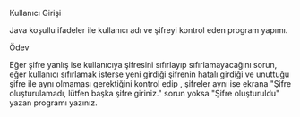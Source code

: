 Kullanıcı Girişi

Java koşullu ifadeler ile kullanıcı adı ve şifreyi kontrol eden program yapımı.

Ödev

Eğer şifre yanlış ise kullanıcıya şifresini sıfırlayıp sıfırlamayacağını sorun, 
eğer kullanıcı sıfırlamak isterse yeni girdiği şifrenin hatalı girdiği ve unuttuğu şifre ile aynı olmaması gerektiğini kontrol edip , 
şifreler aynı ise ekrana "Şifre oluşturulamadı, lütfen başka şifre giriniz." sorun yoksa "Şifre oluşturuldu" yazan programı yazınız.
